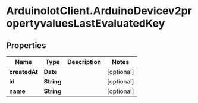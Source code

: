 # ArduinoIotClient.ArduinoDevicev2propertyvaluesLastEvaluatedKey

## Properties

Name | Type | Description | Notes
------------ | ------------- | ------------- | -------------
**createdAt** | **Date** |  | [optional] 
**id** | **String** |  | [optional] 
**name** | **String** |  | [optional] 


